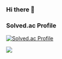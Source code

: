 ### Hi there 👋

<!--
**jisunp04023/jisunp04023** is a ✨ _special_ ✨ repository because its `README.md` (this file) appears on your GitHub profile.

Here are some ideas to get you started:

- 🔭 I’m currently working on ...
- 🌱 I’m currently learning ...
- 👯 I’m looking to collaborate on ...
- 🤔 I’m looking for help with ...
- 💬 Ask me about ...
- 📫 How to reach me: ...
- 😄 Pronouns: ...
- ⚡ Fun fact: ...

### Github Stats

<p align="left">
  <img align="center" style="hight:80px" src="https://github-readme-stats.vercel.app/api?username=jisunp04023&show_icons=true&theme=cobalt&hide=prs,contribs" />
  <img align="center" style="hight:80px" src="https://github-readme-stats.vercel.app/api/top-langs/?username=jisunp04023&langs_count=10&layout=compact&theme=cobalt" />
</p>

-->


### Solved.ac Profile

[![Solved.ac Profile](http://mazassumnida.wtf/api/v2/generate_badge?boj=sgs04023)](https://solved.ac/sgs04023/)

<img align="center" style="hight:80px" src="https://github-readme-stats.vercel.app/api/top-langs/?username=jisunp04023&langs_count=10&layout=compact&theme=cobalt" />


